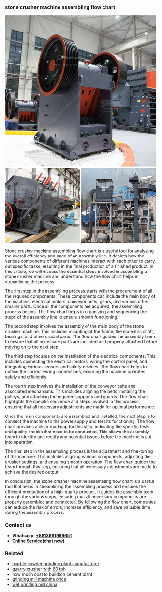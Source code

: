 <h3>stone crusher machine assembling flow chart</h3><img src='1704857121.jpg' alt=''><p>Stone crusher machine assembling flow chart is a useful tool for analyzing the overall efficiency and pace of an assembly line. It depicts how the various components of different machines interact with each other to carry out specific tasks, resulting in the final production of a finished product. In this article, we will discuss the essential steps involved in assembling a stone crusher machine and understand how the flow chart helps in streamlining the process.</p><p>The first step in the assembling process starts with the procurement of all the required components. These components can include the main body of the machine, electrical motors, conveyor belts, gears, and various other smaller parts. Once all the components are acquired, the assembling process begins. The flow chart helps in organizing and sequencing the steps of the assembly line to ensure smooth functioning.</p><p>The second step involves the assembly of the main body of the stone crusher machine. This includes mounting of the frame, the eccentric shaft, bearings, and other crucial parts. The flow chart guides the assembly team to ensure that all necessary parts are included and properly attached before moving on to the next step.</p><p>The third step focuses on the installation of the electrical components. This includes connecting the electrical motors, wiring the control panel, and integrating various sensors and safety devices. The flow chart helps to outline the correct wiring connections, ensuring the machine operates safely and efficiently.</p><p>The fourth step involves the installation of the conveyor belts and associated mechanisms. This includes aligning the belts, installing the pulleys, and attaching the required supports and guards. The flow chart highlights the specific sequence and steps involved in this process, ensuring that all necessary adjustments are made for optimal performance.</p><p>Once the main components are assembled and installed, the next step is to connect the machine to the power supply and test its functioning. The flow chart provides a clear roadmap for this step, indicating the specific tests and quality checks that need to be conducted. This allows the assembly team to identify and rectify any potential issues before the machine is put into operation.</p><p>The final step in the assembling process is the adjustment and fine-tuning of the machine. This includes aligning various components, adjusting the crusher settings, and ensuring smooth operation. The flow chart guides the team through this step, ensuring that all necessary adjustments are made to achieve the desired output.</p><p>In conclusion, the stone crusher machine assembling flow chart is a useful tool that helps in streamlining the assembling process and ensures the efficient production of a high-quality product. It guides the assembly team through the various steps, ensuring that all necessary components are properly assembled and connected. By following the flow chart, companies can reduce the risk of errors, increase efficiency, and save valuable time during the assembly process.</p><h3>Contact us</h3><ul><li><strong>Whatsapp:&nbsp;<a href="https://wa.me/8613661969651">+8613661969651</a></strong></li><li><a href="https://swt.shibang-china.com/?git&amp;zhl&amp;stone crusher machine assembling flow chart"><strong>Online Service(chat now)</strong></a></li></ul><h3>Related</h3><ul><li><a href='marble powder grinding plant manufacturer.md'>marble powder grinding plant manufacturer</a></li><li><a href='quarry crusher with 60 tph.md'>quarry crusher with 60 tph</a></li><li><a href='how much cost to buildton cement plant.md'>how much cost to buildton cement plant</a></li><li><a href='grinding mill machine price.md'>grinding mill machine price</a></li><li><a href='wet grinding mill china.md'>wet grinding mill china</a></li></ul>
